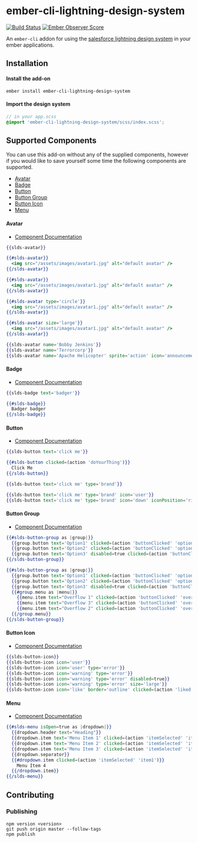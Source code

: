 # ember-cli-lightning-design-system

[![Build Status](https://travis-ci.org/jonnii/ember-cli-lightning-design-system.svg?branch=master)](https://travis-ci.org/jonnii/ember-cli-lightning-design-system) [![Ember Observer Score](https://emberobserver.com/badges/ember-cli-lightning-design-system.svg)](https://emberobserver.com/addons/ember-cli-lightning-design-system)

An `ember-cli` addon for using the [salesforce lightning design system](https://www.lightningdesignsystem.com)
in your ember applications.

## Installation

#### Install the add-on

```
ember install ember-cli-lightning-design-system
```

#### Import the design system

```scss
// in your app.scss
@import 'ember-cli-lightning-design-system/scss/index.scss';
```

## Supported Components

You can use this add-on without any of the supplied components, however if you would like
to save yourself some time the following components are supported.

 * [Avatar](#avatar)
 * [Badge](#badge)
 * [Button](#button)
 * [Button Group](#button-group)
 * [Button Icon](#button-icon)
 * [Menu](#menu)

#### Avatar

 - [Component Documentation](https://www.lightningdesignsystem.com/components/images/)

```hbs
{{slds-avatar}}

{{#slds-avatar}}
  <img src="/assets/images/avatar1.jpg" alt="default avatar" />
{{/slds-avatar}}

{{#slds-avatar}}
  <img src="/assets/images/avatar1.jpg" alt="default avatar" />
{{/slds-avatar}}

{{#slds-avatar type='circle'}}
  <img src="/assets/images/avatar1.jpg" alt="default avatar" />
{{/slds-avatar}}

{{#slds-avatar size='large'}}
  <img src="/assets/images/avatar1.jpg" alt="default avatar" />
{{/slds-avatar}}

{{slds-avatar name='Bobby Jenkins'}}
{{slds-avatar name='Terrorcorp'}}
{{slds-avatar name='Apache Helicopter' sprite='action' icon='announcement'}}
```

#### Badge

 - [Component Documentation](https://www.lightningdesignsystem.com/components/badges)

```hbs
{{slds-badge text='badger'}}

{{#slds-badge}}
  Badger badger
{{/slds-badge}}
```

#### Button

 - [Component Documentation](https://www.lightningdesignsystem.com/components/buttons)

```hbs
{{slds-button text='click me'}}

{{#slds-button clicked=(action 'doYourThing')}}
  Click Me
{{/slds-button}}

{{slds-button text='click me' type='brand'}}

{{slds-button text='click me' type='brand' icon='user'}}
{{slds-button text='click me' type='brand' icon='down' iconPosition='right'}}
```

#### Button Group

 - [Component Documentation](https://www.lightningdesignsystem.com/components/button-groups)

```hbs
{{#slds-button-group as |group|}}
  {{group.button text='Option1' clicked=(action 'buttonClicked' 'option1')}}
  {{group.button text='Option2' clicked=(action 'buttonClicked' 'option2')}}
  {{group.button text='Option3' disabled=true clicked=(action 'buttonClicked' 'option3')}}
{{/slds-button-group}}

{{#slds-button-group as |group|}}
  {{group.button text='Option1' clicked=(action 'buttonClicked' 'option1')}}
  {{group.button text='Option2' clicked=(action 'buttonClicked' 'option2')}}
  {{group.button text='Option3' disabled=true clicked=(action 'buttonClicked' 'option3')}}
  {{#group.menu as |menu|}}
    {{menu.item text="Overflow 1" clicked=(action 'buttonClicked' 'overflow1')}}
    {{menu.item text="Overflow 3" clicked=(action 'buttonClicked' 'overflow3')}}
    {{menu.item text="Overflow 2" clicked=(action 'buttonClicked' 'overflow2')}}
  {{/group.menu}}
{{/slds-button-group}}
```

#### Button Icon

 - [Component Documentation](https://www.lightningdesignsystem.com/components/button-icons)

```hbs
{{slds-button-icon}}
{{slds-button-icon icon='user'}}
{{slds-button-icon icon='user' type='error'}}
{{slds-button-icon icon='warning' type='error'}}
{{slds-button-icon icon='warning' type='error' disabled=true}}
{{slds-button-icon icon='warning' type='error' size='large'}}
{{slds-button-icon icon='like' border='outline' clicked=(action 'liked')}}
```

#### Menu

 - [Component Documentation](https://www.lightningdesignsystem.com/components/menus)

```hbs
{{#slds-menu isOpen=true as |dropdown|}}
  {{dropdown.header text="Heading"}}
  {{dropdown.item text='Menu Item 1' clicked=(action 'itemSelected' 'item1')}}
  {{dropdown.item text='Menu Item 2' clicked=(action 'itemSelected' 'item1')}}
  {{dropdown.item text='Menu Item 3' clicked=(action 'itemSelected' 'item1')}}
  {{dropdown.separator}}
  {{#dropdown.item clicked=(action 'itemSelected' 'item1')}}
    Menu Item 4
  {{/dropdown.item}}
{{/slds-menu}}

```

## Contributing 

### Publishing 

```
npm version <version>
git push origin master --follow-tags
npm publish
```
